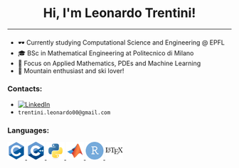 <h1 align="center">Hi, I'm Leonardo Trentini!</h1>
<p align="center">
</p>
<hr/>
<h4 align="center"></h4>

- :dark_sunglasses: Currently studying Computational Science and Engineering @ EPFL
- :mortar_board: BSc in Mathematical Engineering at Politecnico di Milano
- :abacus: Focus on Applied Mathematics, PDEs and Machine Learning
- :mount_fuji: Mountain enthusiast and ski lover!

<h3 align="left">Contacts:</h3>

- <a href="https://www.linkedin.com/in/leonardo-trentini/">![LinkedIn](https://img.shields.io/badge/-LinkedIn-blue?style=flat&logo=Linkedin&logoColor=white)</a>
- `trentini.leonardo00@gmail.com`


<h3 align="left">Languages:</h3>
<p align="left"> <a href="https://www.cprogramming.com/" target="_blank"
    rel="noreferrer"> <img src="https://raw.githubusercontent.com/devicons/devicon/master/icons/c/c-original.svg"
      alt="c" width="40" height="40" /> </a> <a href="https://www.w3schools.com/cpp/" target="_blank" rel="noreferrer">
    <img src="https://raw.githubusercontent.com/devicons/devicon/master/icons/cplusplus/cplusplus-original.svg"
      alt="cplusplus" width="40" height="40" /> </a>
  <a href="https://www.python.org" target="_blank" rel="noreferrer"> <img
      src="https://raw.githubusercontent.com/devicons/devicon/master/icons/python/python-original.svg" alt="python"
      width="40" height="40" /> </a> 
  <a href="https://www.mathworks.com/products/matlab.html" target="_blank" rel="noreferrer"> <img
      src="https://github.com/devicons/devicon/blob/master/icons/matlab/matlab-original.svg" alt="matlab"
      width="40" height="40" /> </a> 
  <a href="https://www.rstudio.com/" target="_blank" rel="noreferrer"> <img
      src="https://github.com/devicons/devicon/blob/master/icons/rstudio/rstudio-plain.svg" alt="rstudio"
      width="40" height="40" /> </a> 
  <a href="https://www.latex-project.org/" target="_blank" rel="noreferrer"> <img
      src="https://github.com/devicons/devicon/blob/master/icons/latex/latex-original.svg" alt="latex"
      width="40" height="40" /> </a> 
  
  </p>
<br>
